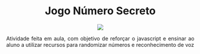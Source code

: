 <h1 align="center"> Jogo Número Secreto </h1>

<p align="center">
<img src="https://img.shields.io/badge/STATUS-COMPLETE-green"/>
</p>

<p align="justify">Atividade feita em aula, com objetivo de reforçar o javascript e ensinar ao aluno a utilizar recursos para randomizar números e reconhecimento de voz</p>
